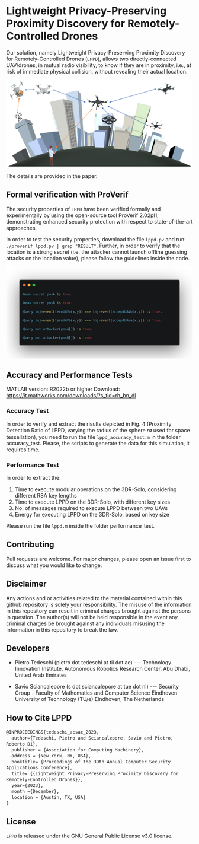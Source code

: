 # Lightweight Privacy-Preserving Proximity Discovery for Remotely-Controlled Drones

Our solution, namely Lightweight Privacy-Preserving Proximity Discovery for Remotely-Controlled Drones (``LPPD``), allows two directly-connected UAV/drones, in mutual radio visibility, to know if they are in proximity, i.e., at risk of immediate physical collision, without revealing their actual location.

<p align="center">
  <img src="./figures/scenario_mys.png" alt="LPPD" width="900">
</p>

The details are provided in the paper.

## Formal verification with ProVerif
The security properties of ``LPPD`` have been verified formally and experimentally by using the open-source tool ProVerif 2.02pl1, demonstrating enhanced security protection with respect to state-of-the-art approaches.

In order to test the security properties, download the file ```lppd.pv``` and run: ```./proverif lppd.pv | grep "RESULT"```.
Further, in order to verify that the location is a strong secret (i.e. the attacker cannot launch offline guessing attacks on the location value), please follow the guidelines inside the code.

<p align="center">
  <img src="./figures/proverif.png" alt="LPPD" width="800">
</p>

## Accuracy and Performance Tests

MATLAB version: R2022b or higher
Download: https://it.mathworks.com/downloads/?s_tid=rh_bn_dl

### Accuracy Test
In order to verify and extract the risults depicted in Fig. 4 (Proximity Detection Ratio of LPPD, varying the radius of the sphere 𝑟𝛼 used for space tessellation), you need to run the file ```lppd_accuracy_test.m``` in the folder accuracy_test.
Please, the scripts to generate the data for this simulation, it requires time.

### Performance Test
In order to extract the:
1) Time to execute modular operations on the 3DR-Solo, considering different RSA key lengths
2) Time to execute LPPD on the 3DR-Solo, with different key sizes
3) No. of messages required to execute LPPD between two UAVs
4) Energy for executing LPPD on the 3DR-Solo, based on key size

Please run the file ```lppd.m``` inside the folder performance_test.

## Contributing
Pull requests are welcome. For major changes, please open an issue first to discuss what you would like to change.

## Disclaimer
Any actions and or activities related to the material contained within this github repository is solely your responsibility. The misuse of the information in this repository can result in criminal charges brought against the persons in question. The author(s) will not be held responsible in the event any criminal charges be brought against any individuals misusing the information in this repository to break the law.

## Developers
- Pietro Tedeschi (pietro dot tedeschi at tii dot ae) --- Technology Innovation Institute, Autonomous Robotics Research Center, Abu Dhabi, United Arab Emirates

- Savio Sciancalepore (s dot sciancalepore at tue dot nl) --- Security Group - Faculty of Mathematics and Computer Science Eindhoven University of Technology (TU/e) Eindhoven, The Netherlands

## How to Cite LPPD
```
@INPROCEEDINGS{tedeschi_acsac_2023,
  author={Tedeschi, Pietro and Sciancalepore, Savio and Pietro, Roberto Di},
  publisher = {Association for Computing Machinery},
  address = {New York, NY, USA},
  booktitle= {Proceedings of the 39th Annual Computer Security Applications Conference}, 
  title= {{Lightweight Privacy-Preserving Proximity Discovery for Remotely-Controlled Drones}}, 
  year={2023},
  month ={December},
  location = {Austin, TX, USA}
}
```

## License
``LPPD`` is released under the GNU General Public License v3.0 license.
